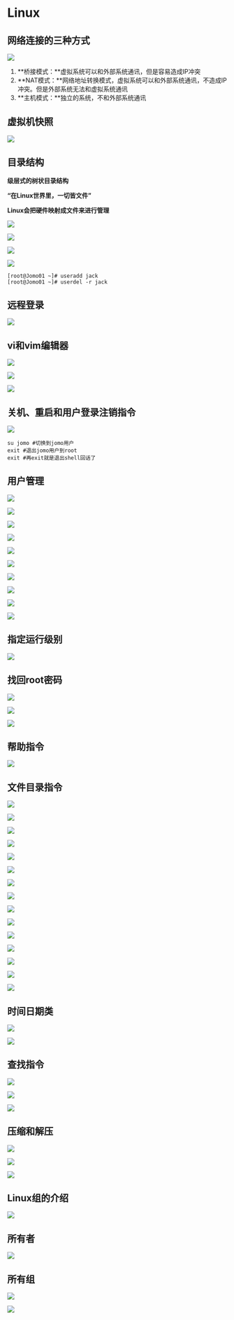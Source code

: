 # Linux

## 网络连接的三种方式

![](https://github.com/Jomocool/Operator-System/blob/main/Linux-img/1.png)

1. **桥接模式：**虚拟系统可以和外部系统通讯，但是容易造成IP冲突
2. **NAT模式：**网络地址转换模式，虚拟系统可以和外部系统通讯，不造成IP冲突。但是外部系统无法和虚拟系统通讯
3. **主机模式：**独立的系统，不和外部系统通讯

## 虚拟机快照

![](https://github.com/Jomocool/Operator-System/blob/main/Linux-img/2.png)



## 目录结构

**级层式的树状目录结构**

**“在Linux世界里，一切皆文件”**

**Linux会把硬件映射成文件来进行管理**

![](https://github.com/Jomocool/Operator-System/blob/main/Linux-img/3.png)

![](https://github.com/Jomocool/Operator-System/blob/main/Linux-img/4.png)

![](https://github.com/Jomocool/Operator-System/blob/main/Linux-img/5.png)

![](https://github.com/Jomocool/Operator-System/blob/main/Linux-img/6.png)

```shell
[root@Jomo01 ~]# useradd jack
[root@Jomo01 ~]# userdel -r jack
```

## 远程登录

![](https://github.com/Jomocool/Operator-System/blob/main/Linux-img/7.png)

## vi和vim编辑器

![](https://github.com/Jomocool/Operator-System/blob/main/Linux-img/8.png)

![](https://github.com/Jomocool/Operator-System/blob/main/Linux-img/9.png)

![](https://github.com/Jomocool/Operator-System/blob/main/Linux-img/10.png)

## 关机、重启和用户登录注销指令

![](https://github.com/Jomocool/Operator-System/blob/main/Linux-img/11.png)

```shell
su jomo #切换到jomo用户
exit #退出jomo用户到root
exit #再exit就是退出shell回话了
```

## 用户管理

![](https://github.com/Jomocool/Operator-System/blob/main/Linux-img/12.png)

![](https://github.com/Jomocool/Operator-System/blob/main/Linux-img/13.png)

![](https://github.com/Jomocool/Operator-System/blob/main/Linux-img/14.png)

![](https://github.com/Jomocool/Operator-System/blob/main/Linux-img/15.png)

![](https://github.com/Jomocool/Operator-System/blob/main/Linux-img/16.png)

![](https://github.com/Jomocool/Operator-System/blob/main/Linux-img/17.png)

![](https://github.com/Jomocool/Operator-System/blob/main/Linux-img/18.png)

![](https://github.com/Jomocool/Operator-System/blob/main/Linux-img/19.png)

![](https://github.com/Jomocool/Operator-System/blob/main/Linux-img/20.png)

![](https://github.com/Jomocool/Operator-System/blob/main/Linux-img/21.png)

## 指定运行级别

![](https://github.com/Jomocool/Operator-System/blob/main/Linux-img/22.png)

## 找回root密码

![](https://github.com/Jomocool/Operator-System/blob/main/Linux-img/23.png)

![](https://github.com/Jomocool/Operator-System/blob/main/Linux-img/24.png)

![](https://github.com/Jomocool/Operator-System/blob/main/Linux-img/25.png)

## 帮助指令

![](https://github.com/Jomocool/Operator-System/blob/main/Linux-img/26.png)

## 文件目录指令

![](https://github.com/Jomocool/Operator-System/blob/main/Linux-img/27.png)

![](https://github.com/Jomocool/Operator-System/blob/main/Linux-img/28.png)

![](https://github.com/Jomocool/Operator-System/blob/main/Linux-img/29.png)

![](https://github.com/Jomocool/Operator-System/blob/main/Linux-img/30.png)

![](https://github.com/Jomocool/Operator-System/blob/main/Linux-img/31.png)

![](https://github.com/Jomocool/Operator-System/blob/main/Linux-img/32.png)

![](https://github.com/Jomocool/Operator-System/blob/main/Linux-img/33.png)

![](https://github.com/Jomocool/Operator-System/blob/main/Linux-img/34.png)

![](https://github.com/Jomocool/Operator-System/blob/main/Linux-img/35.png)

![](https://github.com/Jomocool/Operator-System/blob/main/Linux-img/36.png)

![](https://github.com/Jomocool/Operator-System/blob/main/Linux-img/37.png)

![](https://github.com/Jomocool/Operator-System/blob/main/Linux-img/38.png)

![](https://github.com/Jomocool/Operator-System/blob/main/Linux-img/39.png)

![](https://github.com/Jomocool/Operator-System/blob/main/Linux-img/40.png)

![](https://github.com/Jomocool/Operator-System/blob/main/Linux-img/41.png)

## 时间日期类

![](https://github.com/Jomocool/Operator-System/blob/main/Linux-img/42.png)

![](https://github.com/Jomocool/Operator-System/blob/main/Linux-img/43.png)

## 查找指令

![](https://github.com/Jomocool/Operator-System/blob/main/Linux-img/44.png)

![](https://github.com/Jomocool/Operator-System/blob/main/Linux-img/45.png)

![](https://github.com/Jomocool/Operator-System/blob/main/Linux-img/46.png)

## 压缩和解压

![](https://github.com/Jomocool/Operator-System/blob/main/Linux-img/47.png)

![](https://github.com/Jomocool/Operator-System/blob/main/Linux-img/48.png)

![](https://github.com/Jomocool/Operator-System/blob/main/Linux-img/49.png)

## Linux组的介绍

![](https://github.com/Jomocool/Operator-System/blob/main/Linux-img/50.png)

## 所有者

![](https://github.com/Jomocool/Operator-System/blob/main/Linux-img/51.png)

## 所有组

![](https://github.com/Jomocool/Operator-System/blob/main/Linux-img/52.png)

![](https://github.com/Jomocool/Operator-System/blob/main/Linux-img/53.png)

